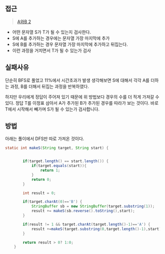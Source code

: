 ## 접근
><a href="https://www.acmicpc.net/problem/12919">A와B 2</a>
- 어떤 문자열 S가 T가 될 수 있는지 검사한다.
- S에 A를 추가하는 경우에는 문자열 가장 마지막에 추가
- S에 B를 추가하는 경우 문자열 가장 마지막에 추가하고 뒤집는다.
- 이런 과정을 거치면서 T가 될 수 있는가 검사

## 실패사유  
단순히 BFS로 풀었고 11%에서 시간초과가 발생
생각해보면 S에 대해서 각각 A를 더하는 과정, B를 더해서 뒤집는 과정을 반복하였다.

하지만 우리에게 정답이 주어져 있기 때문에 위 방법보다 경우의 수를 더 적게 가져갈 수 있다.
정답 T를 이정표 삼아서 A가 추가된 B가 추가된 경우를 따라가 보는 것이다.
바로 T에서 시작해서 빼가며 S가 될 수 있는가 검사합니다.

## 방법
아래는 풀이에서 DFS만 따로 가져온 것이다.
```java
static int makeS(String target, String start) {


        if(target.length() == start.length()) {
            if(target.equals(start)){
                return 1;
            }
            return 0;
        }

        int result = 0;

        if(target.charAt(0)=='B') {
            StringBuffer sb = new StringBuffer(target.substring(1));
            result += makeS(sb.reverse().toString(),start);
        }

        if(result != 1 && target.charAt(target.length()-1)=='A') {
            result +=makeS(target.substring(0,target.length()-1),start);
        }

        return result > 0? 1:0;
    }

```
